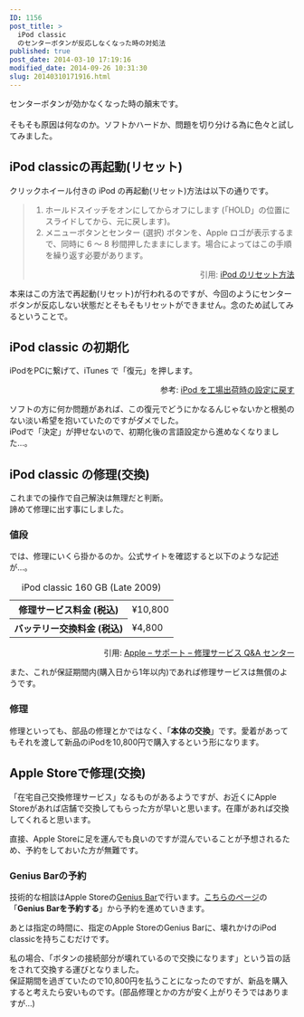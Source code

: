```yaml
---
ID: 1156
post_title: >
  iPod classic
  のセンターボタンが反応しなくなった時の対処法
published: true
post_date: 2014-03-10 17:19:16
modified_date: 2014-09-26 10:31:30
slug: 20140310171916.html
---
```

<p>センターボタンが効かなくなった時の顛末です。<br />
<!--more--><br />
そもそも原因は何なのか。ソフトかハードか、問題を切り分ける為に色々と試してみました。</p>
<h2>iPod classicの再起動(リセット)</h2>
<p>クリックホイール付きの iPod の再起動(リセット)方法は以下の通りです。<br />
<BLOCKQUOTE></p>
<ol>
<li>ホールドスイッチをオンにしてからオフにします (「HOLD」の位置にスライドしてから、元に戻します)。</li>
<li>メニューボタンとセンター (選択) ボタンを、Apple ロゴが表示するまで、同時に 6 ～ 8 秒間押したままにします。場合によってはこの手順を繰り返す必要があります。</li>
</ol>
<p align="right">引用: <a href="http://support.apple.com/kb/HT1320?viewlocale=ja_JP">iPod のリセット方法</a></p>
<p></BLOCKQUOTE></p>
<p>本来はこの方法で再起動(リセット)が行われるのですが、今回のようにセンターボタンが反応しない状態だとそもそもリセットができません。念のため試してみるということで。</p>
<h2>iPod classic の初期化</h2>
<p>iPodをPCに繋げて、iTunes で「復元」を押します。</p>
<p align="right">参考: <a href="http://support.apple.com/kb/ht1339?viewlocale=ja_JP">iPod を工場出荷時の設定に戻す</a></p>
<p>ソフトの方に何か問題があれば、この復元でどうにかなるんじゃないかと根拠のない淡い希望を抱いていたのですがダメでした。<br />
iPodで「決定」が押せないので、初期化後の言語設定から進めなくなりました…。</p>
<h2>iPod classic の修理(交換)</h2>
<p>これまでの操作で自己解決は無理だと判断。<br />
諦めて修理に出す事にしました。</p>
<h3>値段</h3>
<p>では、修理にいくら掛かるのか。公式サイトを確認すると以下のような記述が…。</p>
<table class="table table-bordered" style="table-layout: fixed;">
<caption>iPod classic 160 GB (Late 2009) </caption>
<tr>
<th>修理サービス料金 (税込) </th>
<td>¥10,800</td>
</tr>
<tr>
<th>バッテリー交換料金 (税込)</th>
<td>¥4,800</td>
</tr>
</table>
<p align="right">引用: <a href="http://goo.gl/wKvt5">Apple &#8211; サポート &#8211; 修理サービス Q&#038;A センター</a></p>
<p>また、これが保証期間内(購入日から1年以内)であれば修理サービスは無償のようです。</p>
<h3>修理</h3>
<p>修理といっても、部品の修理とかではなく、「<strong>本体の交換</strong>」です。愛着があってもそれを渡して新品のiPodを10,800円で購入するという形になります。</p>
<h2>Apple Storeで修理(交換)</h2>
<p>「在宅自己交換修理サービス」なるものがあるようですが、お近くにApple Storeがあれば店舗で交換してもらった方が早いと思います。在庫があれば交換してくれると思います。</p>
<p>直接、Apple Storeに足を運んでも良いのですが混んでいることが予想されるため、予約をしておいた方が無難です。</p>
<h3>Genius Barの予約</h3>
<p>技術的な相談はApple Storeの<a href="https://www.apple.com/jp/retail/geniusbar/">Genius Bar</a>で行います。<a href="https://www.apple.com/jp/retail/geniusbar/">こちらのページ</a>の「<strong>Genius Barを予約する</strong>」から予約を進めていきます。</p>
<p>あとは指定の時間に、指定のApple StoreのGenius Barに、壊れかけのiPod classicを持ちこむだけです。</p>
<p>私の場合、「ボタンの接続部分が壊れているので交換になります」という旨の話をされて交換する運びとなりました。<br />
保証期間を過ぎていたので10,800円を払うことになったのですが、新品を購入すると考えたら安いものです。(部品修理とかの方が安く上がりそうではありますが…)</p>